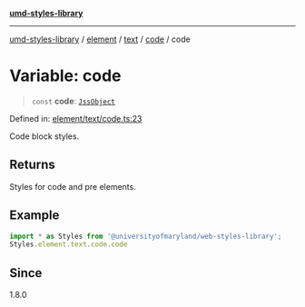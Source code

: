 [**umd-styles-library**](../../../../../../README.md)

***

[umd-styles-library](../../../../../../modules.md) / [element](../../../../../README.md) / [text](../../../README.md) / [code](../README.md) / code

# Variable: code

> `const` **code**: [`JssObject`](../../../../../../utilities/namespaces/transform/type-aliases/JssObject.md)

Defined in: [element/text/code.ts:23](https://github.com/UMD-Digital/design-system/blob/8c958a0419ab79ba8bcba0aabd12f79a69ac5834/packages/styles/source/element/text/code.ts#L23)

Code block styles.

## Returns

Styles for code and pre elements.

## Example

```typescript
import * as Styles from '@universityofmaryland/web-styles-library';
Styles.element.text.code.code
```

## Since

1.8.0
